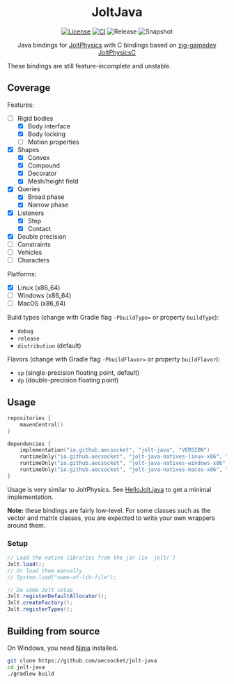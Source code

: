 <div align="center">

# JoltJava
[![License](https://img.shields.io/github/license/aecsocket/jolt-java)](LICENSE)
[![CI](https://img.shields.io/github/actions/workflow/status/aecsocket/jolt-java/build.yml)](https://github.com/aecsocket/jolt-java/actions/workflows/build.yml)
![Release](https://img.shields.io/maven-central/v/io.github.aecsocket/jolt-java?label=release)
![Snapshot](https://img.shields.io/nexus/s/io.github.aecsocket/jolt-java?label=snapshot&server=https%3A%2F%2Fs01.oss.sonatype.org)

Java bindings for [JoltPhysics](https://github.com/jrouwe/JoltPhysics) with C bindings based on
[zig-gamedev JoltPhysicsC](https://github.com/michal-z/zig-gamedev/tree/main/libs/zphysics/libs)

</div>

These bindings are still feature-incomplete and unstable.

## Coverage

Features:
- [ ] Rigid bodies
  - [x] Body interface
  - [x] Body locking
  - [ ] Motion properties
- [x] Shapes
  - [x] Convex
  - [x] Compound
  - [x] Decorator
  - [x] Mesh/height field
- [x] Queries
  - [x] Broad phase
  - [x] Narrow phase
- [x] Listeners
  - [x] Step
  - [x] Contact
- [x] Double precision
- [ ] Constraints
- [ ] Vehicles
- [ ] Characters

Platforms:
- [x] Linux (x86_64)
- [ ] Windows (x86_64)
- [ ] MacOS (x86_64)

Build types (change with Gradle flag `-PbuildType=` or property `buildType`):
- `debug`
- `release`
- `distribution` (default)

Flavors (change with Gradle flag `-PbuildFlavor=` or property `buildFlavor`):
- `sp` (single-precision floating point, default)
- `dp` (double-precision floating point)

## Usage

```kotlin
repositories {
    mavenCentral()
}

dependencies {
    implementation("io.github.aecsocket", "jolt-java", "VERSION")
    runtimeOnly("io.github.aecsocket", "jolt-java-natives-linux-x86", "VERSION")
    runtimeOnly("io.github.aecsocket", "jolt-java-natives-windows-x86", "VERSION")
    runtimeOnly("io.github.aecsocket", "jolt-java-natives-macos-x86", "VERSION")
}
```

Usage is very similar to JoltPhysics. See [HelloJolt.java](src/test/java/jolt/HelloJolt.java) to get a
minimal implementation.

**Note:** these bindings are fairly low-level. For some classes such as the vector and matrix classes, you are expected
to write your own wrappers around them.

### Setup

```java
// Load the native libraries from the jar (in `jolt/`)
Jolt.load();
// Or load them manually
// System.load("name-of-lib-file");

// Do some Jolt setup
Jolt.registerDefaultAllocator();
Jolt.createFactory();
Jolt.registerTypes();
```

## Building from source

On Windows, you need [Ninja](https://ninja-build.org/manual.html) installed.

```sh
git clone https://github.com/aecsocket/jolt-java
cd jolt-java
./gradlew build
```
